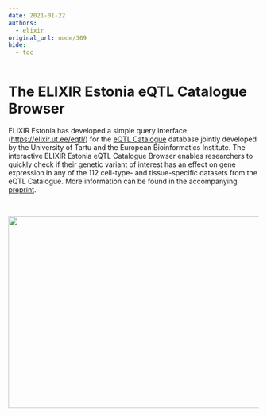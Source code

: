```yaml
---
date: 2021-01-22
authors:
  - elixir
original_url: node/369
hide:
  - toc
---
```


# The ELIXIR Estonia eQTL Catalogue Browser

<p>ELIXIR Estonia has developed a simple query interface (<a href="https://elixir.ut.ee/eqtl/">https://elixir.ut.ee/eqtl/</a>) for the <a href="https://www.ebi.ac.uk/eqtl/">eQTL Catalogue</a> database jointly developed by the University of Tartu and the European Bioinformatics Institute. The interactive ELIXIR Estonia eQTL Catalogue Browser enables researchers to quickly check if their genetic variant of interest has an effect on gene expression in any of the 112 cell-type- and tissue-specific datasets from the eQTL Catalogue. More information can be found in the accompanying <a href="https://www.biorxiv.org/content/10.1101/2020.01.29.924266v2">preprint</a>.</p>

<p>&nbsp;</p>

<p><img alt="" height="387" src="/sites/default/files/Screenshot%202021-01-22%20at%2015.16.41.png" style="float:left" width="800" /></p>

<p>&nbsp;</p>

